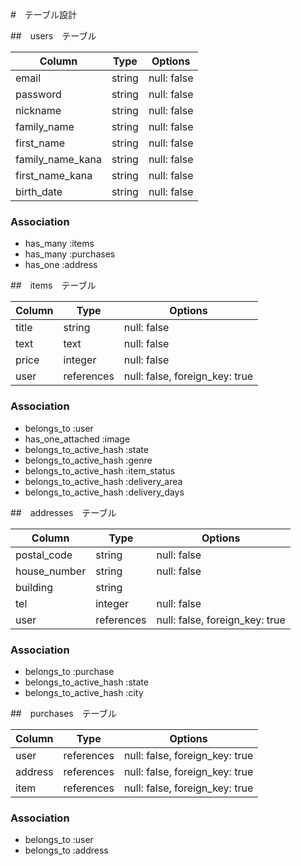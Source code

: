 #　テーブル設計

##　users　テーブル

| Column           | Type   | Options      |
| ---------------- | ------ | ------------ |
| email            | string | null: false  |
| password         | string | null: false  |
| nickname         | string | null: false  |
| family_name      | string | null: false  |
| first_name       | string | null: false  |
| family_name_kana | string | null: false  |
| first_name_kana  | string | null: false  |
| birth_date       | string | null: false  |

### Association

- has_many :items
- has_many :purchases
- has_one :address

##　items　テーブル

| Column     | Type       | Options                        |
| ---------- | ---------- | ------------------------------ |
| title      | string     | null: false                    |
| text       | text       | null: false                    |
| price      | integer    | null: false                    |
| user       | references | null: false, foreign_key: true |

### Association

- belongs_to :user
- has_one_attached :image
- belongs_to_active_hash :state
- belongs_to_active_hash :genre
- belongs_to_active_hash :item_status
- belongs_to_active_hash :delivery_area
- belongs_to_active_hash :delivery_days

##　addresses　テーブル

| Column       | Type        | Options                        |
| ------------ | ----------- | ------------------------------ |
| postal_code  | string      | null: false                    |
| house_number | string      | null: false                    |
| building     | string      |                                |
| tel          | integer     | null: false                    |
| user         | references  | null: false, foreign_key: true |

### Association

- belongs_to :purchase
- belongs_to_active_hash :state
- belongs_to_active_hash :city

##　purchases　テーブル

| Column       | Type       | Options                        |
| ------------ | ---------- | ------------------------------ |
| user         | references | null: false, foreign_key: true |
| address      | references | null: false, foreign_key: true |
| item         | references | null: false, foreign_key: true |

### Association

- belongs_to :user
- belongs_to :address
